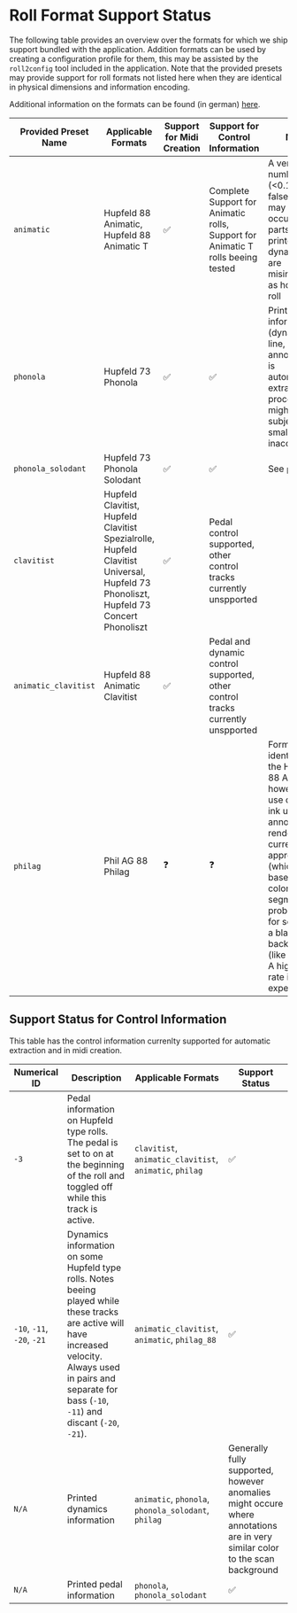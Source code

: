 # Roll Format Support Status

The following table provides an overview over the formats for which we ship support bundled with the application.
Addition formats can be used by creating a configuration profile for them, this may be assisted by the `roll2config` tool included in the application.
Note that the provided presets may provide support for roll formats not listed here when they are identical in physical dimensions and information encoding.

Additional information on the formats can be found (in german) [here](https://musixplora.de/mxp/2002522).

| Provided Preset Name | Applicable Formats | Support for Midi Creation | Support for Control Information | Notes |
| -------------------- | ------------------ | ------------------------- | ------------------------------- | ----- |
| `animatic` | Hupfeld 88 Animatic, Hupfeld 88 Animatic T | ✅ | Complete Support for Animatic rolls, Support for Animatic T rolls beeing tested | A very small number (<0.1%) of false positives may currently occure, where parts of the printed dynamics line are misinterpreted as holes in the roll |
| `phonola` | Hupfeld 73 Phonola | ✅ | ✅ | Printed information (dynamics line, pedal annotations) is automatically extracted and processed but might be subject to small inaccuracies |
| `phonola_solodant` | Hupfeld 73 Phonola Solodant | ✅ | ✅ | See `phonola` |
| `clavitist` | Hupfeld Clavitist, Hupfeld Clavitist Spezialrolle, Hupfeld Clavitist Universal, Hupfeld 73 Phonoliszt, Hupfeld 73 Concert Phonoliszt | ✅ | Pedal control supported, other control tracks currently unspported | |
| `animatic_clavitist` | Hupfeld 88 Animatic Clavitist | ✅ | Pedal and dynamic control supported, other control tracks currently unspported | |
| `philag` | Phil AG 88 Philag | ❓ | ❓ | Format is identical to the Hupfeld 88 Animatic, however the use of black ink used for annotations renders our current approach (which is based on colorspace segmentation) problematic for scans with a black background (like ours are). A high error rate is to be expected.|

## Support Status for Control Information

This table has the control information currenlty supported for automatic extraction and in midi creation.

| Numerical ID | Description | Applicable Formats | Support Status |
| ------------ | ----------- | ------------------ | -------------- |
| `-3` | Pedal information on Hupfeld type rolls. The pedal is set to on at the beginning of the roll and toggled off while this track is active. | `clavitist`, `animatic_clavitist`, `animatic`, `philag` | ✅ |
| `-10`, `-11`, `-20`, `-21` | Dynamics information on some Hupfeld type rolls. Notes beeing played while these tracks are active will have increased velocity. Always used in pairs and separate for bass (`-10`, `-11`) and discant (`-20`, `-21`). | `animatic_clavitist`, `animatic`, `philag_88` | ✅ |
| `N/A` | Printed dynamics information | `animatic`, `phonola`, `phonola_solodant`, `philag` | Generally fully supported, however anomalies might occure where annotations are in very similar color to the scan background |
| `N/A` | Printed pedal information | `phonola`, `phonola_solodant` | ✅ |